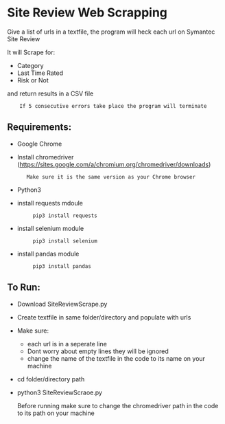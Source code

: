 
# Site Review Web Scrapping 
  
  Give a list of urls in a textfile, the program will heck each url on Symantec Site Review
  
  It will Scrape for:
   - Category
   - Last Time Rated
   - Risk or Not
  
  and return results in a CSV file
 
        If 5 consecutive errors take place the program will terminate

 ## Requirements:
 - Google Chrome
 - Install chromedriver (https://sites.google.com/a/chromium.org/chromedriver/downloads)
 	        
          Make sure it is the same version as your Chrome browser
 - Python3
 - install requests mdoule 
            
            pip3 install requests
 - install selenium module 
            
            pip3 install selenium
 - install pandas module   
            
            pip3 install pandas

 ## To Run:
 - Download SiteReviewScrape.py
 - Create textfile in same folder/directory and populate with urls
 	
 - Make sure:
    - each url is in a seperate line
    - Dont worry about empty lines they will be ignored
    - change the name of the textfile in the code to its name on your machine
        
- cd folder/directory path
- python3 SiteReviewScraoe.py

  Before running make sure to change the chromedriver path in the code to its path on your machine
